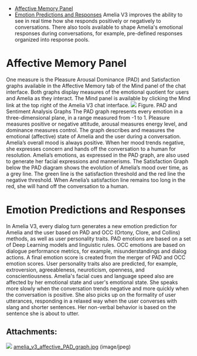 -   [Affective Memory Panel](#AffectiveMemory-AffectiveMemoryPanel)
-   [Emotion Predictions and Responses](#AffectiveMemory-EmotionPredictionsandResponses)
Amelia V3 improves the ability to see in real time how she responds positively or negatively to conversations. There also tools available to shape Amelia's emotional responses during conversations, for example, pre-defined responses organized into response pools.
# Affective Memory Panel
One measure is the Pleasure Arousal Dominance (PAD) and Satisfaction graphs available in the Affective Memory tab of the Mind panel of the chat interface. Both graphs display measures of the emotional quotient for users and Amelia as they interact. The Mind panel is available by clicking the Mind link at the top right of the Amelia V3 chat interface.
![](attachments/11939880/11939881.jpg)
Figure. PAD and Sentiment Analysis Graphs
The PAD graph represents every emotion in a three-dimensional plane, in a range measured from -1 to 1. Pleasure measures positive or negative attitude, arousal measures energy level, and dominance measures control. The graph describes and measures the emotional (affective) state of Amelia and the user during a conversation.
Amelia’s overall mood is always positive. When her mood trends negative, she expresses concern and hands off the conversation to a human for resolution. Amelia’s emotions, as expressed in the PAD graph, are also used to generate her facial expressions and mannerisms.
The Satisfaction Graph below the PAD diagram shows the evolution of Amelia’s mood over time, as a grey line. The green line is the satisfaction threshold and the red line the negative threshold. When Amelia’s satisfaction line remains too long in the red, she will hand off the conversation to a human.
# Emotion Predictions and Responses
In Amelia V3, every dialog turn generates a new emotion prediction for Amelia and the user based on PAD and OCC (Ortony, Clore, and Collins) methods, as well as user personality traits. PAD emotions are based on a set of Deep Learning models and linguistic rules. OCC emotions are based on dialogue performance metrics, for example, misunderstandings and dialog actions. A final emotion score is created from the merger of PAD and OCC emotion scores. User personality traits also are predicted, for example, extroversion, agreeableness, neuroticism, openness, and conscientiousness.
Amelia's facial cues and language speed also are affected by her emotional state and user's emotional state. She speaks more slowly when the conversation trends negative and more quickly when the conversation is positive. She also picks up on the formality of user utterances, responding in a relaxed way when the user converses with slang and shorter sentences. Her non-verbal behavior is based on the sentence she is about to utter.  
## Attachments:
![](images/icons/bullet_blue.gif) [amelia_v3_affective_PAD_graph.jpg](attachments/11939880/11939881.jpg) (image/jpeg)  

